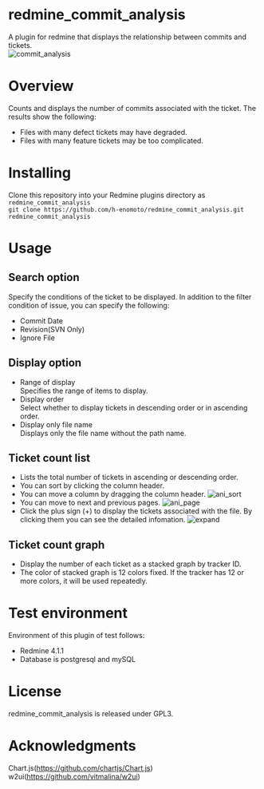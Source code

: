 # redmine_commit_analysis
A plugin for redmine that displays the relationship between commits and tickets.  
![commit_analysis](https://user-images.githubusercontent.com/28261510/89632376-0d41a780-d8dd-11ea-8d35-bdb971b43598.png)
# Overview
Counts and displays the number of commits associated with the ticket.
The results show the following:
- Files with many defect tickets may have degraded.
- Files with many feature tickets may be too complicated.
# Installing
Clone this repository into your Redmine plugins directory as `redmine_commit_analysis`  
```git clone https://github.com/h-enomoto/redmine_commit_analysis.git redmine_commit_analysis```
# Usage
## Search option
Specify the conditions of the ticket to be displayed.
In addition to the filter condition of issue, you can specify the following:
- Commit Date
- Revision(SVN Only)
- Ignore File
## Display option
- Range of display  
Specifies the range of items to display.
- Display order  
Select whether to display tickets in descending order or in ascending order.
- Display only file name  
Displays only the file name without the path name.
## Ticket count list
- Lists the total number of tickets in ascending or descending order.
- You can sort by clicking the column header.
- You can move a column by dragging the column header.
![ani_sort](https://user-images.githubusercontent.com/28261510/89632530-509c1600-d8dd-11ea-8e87-a93924fd32dc.gif)
- You can move to next and previous pages.
![ani_page](https://user-images.githubusercontent.com/28261510/89632749-aec8f900-d8dd-11ea-8cfb-133f22cbbb50.gif)
- Click the plus sign (+) to display the tickets associated with the file. By clicking them you can see the detailed infomation.
![expand](https://user-images.githubusercontent.com/28261510/55775465-5d83dc00-5ad4-11e9-9c5d-a31f8c80528b.png)
## Ticket count graph
- Display the number of each ticket as a stacked graph by tracker ID.
- The color of stacked graph is 12 colors fixed. If the tracker has 12 or more colors, it will be used repeatedly.
# Test environment
Environment of this plugin of test follows:
- Redmine 4.1.1
- Database is postgresql and mySQL
# License
redmine_commit_analysis is released under GPL3.
# Acknowledgments
Chart.js(https://github.com/chartjs/Chart.js)  
w2ui(https://github.com/vitmalina/w2ui)

